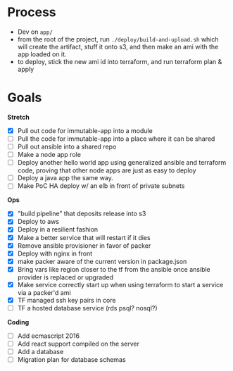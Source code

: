 # Process

- Dev on `app/`
- from the root of the project, run `./deploy/build-and-upload.sh` which will create the artifact, stuff it onto s3, and then make an ami with the app loaded on it.
- to deploy, stick the new ami id into terraform, and run terraform plan & apply

# Goals

**Stretch**

- [x] Pull out code for immutable-app into a module
- [ ] Pull the code for immutable-app into a place where it can be shared
- [ ] Pull out ansible into a shared repo
- [ ] Make a node app role
- [ ] Deploy another hello world app using generalized ansible and terraform code, proving that other node apps are just as easy to deploy
- [ ] Deploy a java app the same way.
- [ ] Make PoC HA deploy w/ an elb in front of private subnets

**Ops**

- [x] "build pipeline" that deposits release into s3
- [x] Deploy to aws
- [x] Deploy in a resilient fashion
- [x] Make a better service that will restart if it dies
- [x] Remove ansible provisioner in favor of packer
- [x] Deploy with nginx in front
- [x] make packer aware of the current version in package.json
- [x] Bring vars like region closer to the tf from the ansible once ansible provider is replaced or upgraded
- [x] Make service correctly start up when using terraform to start a service via a packer'd ami
- [x] TF managed ssh key pairs in core
- [ ] TF a hosted database service (rds psql? nosql?)

**Coding**

- [ ] Add ecmascript 2016
- [ ] Add react support compiled on the server
- [ ] Add a database
- [ ] Migration plan for database schemas
